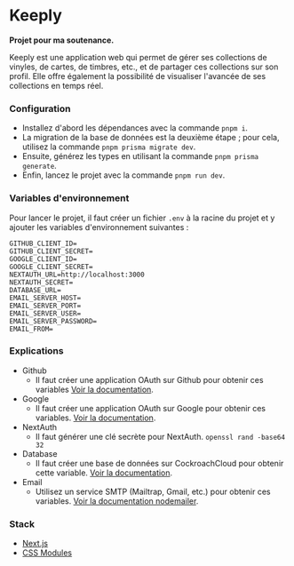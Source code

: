 # Keeply

**Projet pour ma soutenance.**

Keeply est une application web qui permet de gérer ses collections de vinyles, de cartes, de timbres, etc., et de partager ces collections sur son profil. Elle offre également la possibilité de visualiser l'avancée de ses collections en temps réel.

### Configuration

- Installez d'abord les dépendances avec la commande `pnpm i`.
- La migration de la base de données est la deuxième étape ; pour cela, utilisez la commande `pnpm prisma migrate dev`.
- Ensuite, générez les types en utilisant la commande `pnpm prisma generate`.
- Enfin, lancez le projet avec la commande `pnpm run dev`.

### Variables d'environnement

Pour lancer le projet, il faut créer un fichier `.env` à la racine du projet et y ajouter les variables d'environnement suivantes :

```plaintext
GITHUB_CLIENT_ID=
GITHUB_CLIENT_SECRET=
GOOGLE_CLIENT_ID=
GOOGLE_CLIENT_SECRET=
NEXTAUTH_URL=http://localhost:3000
NEXTAUTH_SECRET=
DATABASE_URL=
EMAIL_SERVER_HOST=
EMAIL_SERVER_PORT=
EMAIL_SERVER_USER=
EMAIL_SERVER_PASSWORD=
EMAIL_FROM=
```

### Explications

- Github
  - Il faut créer une application OAuth sur Github pour obtenir ces variables [Voir la documentation](https://docs.github.com/en/developers/apps/building-oauth-apps/creating-an-oauth-app).
- Google
  - Il faut créer une application OAuth sur Google pour obtenir ces variables. [Voir la documentation](https://developers.google.com/identity/protocols/oauth2).
- NextAuth
  - Il faut générer une clé secrète pour NextAuth. `openssl rand -base64 32`
- Database
  - Il faut créer une base de données sur CockroachCloud pour obtenir cette variable. [Voir la documentation](https://www.cockroachlabs.com/docs/).
- Email
  - Utilisez un service SMTP (Mailtrap, Gmail, etc.) pour obtenir ces variables. [Voir la documentation nodemailer](https://nodemailer.com/about/).

### Stack

- [Next.js](https://nextjs.org/)
- [CSS Modules](https://nextjs.org/docs/app/building-your-application/styling/css-modules)


